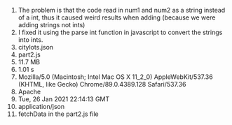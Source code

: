 1. The problem is that the code read in num1 and num2 as a string instead of a int, thus it caused weird results when adding (because we were adding strings not ints)
2. I fixed it using the parse int function in javascript to convert the strings into ints.
3. citylots.json
4. part2.js
5. 11.7 MB
6. 1.01 s
7. Mozilla/5.0 (Macintosh; Intel Mac OS X 11_2_0) AppleWebKit/537.36 (KHTML, like Gecko) Chrome/89.0.4389.128 Safari/537.36
8. Apache
9. Tue, 26 Jan 2021 22:14:13 GMT
10. application/json
11. fetchData in the part2.js file